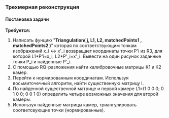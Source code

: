 ### Трехмерная реконструкция

#### Постановка задачи

**Требуется:**
1) Написать фунцию "**Triangulation( j, L1, L2, matchedPoints1 , matchedPoints2 )**"  которая по соответствующим точкам изображений x_i <-> x'_i возвращает координаты точки P'i из R3, для которой L1\*P'i=x_i, L2\*P'_i=x'_i. Вывести на один рисунок заданные точки P_i и найденные P'_i.  
2) С помощью RQ-разложения найти калибровочные матрицы K1 и K2 камер.  
3) Перейти к нормированным координатам. Используя восьмиточечный алгоритм, найти существенную матрицу I.  
4) По найденной существенной матрице и первой камере L1=(1 0 0 0; 0 1 0 0; 0 0 1 0) определить четыре возможных значения для второй камеры.  
5) Используя найденные матрицы камер, триангулировать соответсвующие точки (нормированные).
